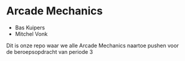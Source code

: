 # Arcade Mechanics
 - Bas Kuipers
 - Mitchel Vonk

Dit is onze repo waar we alle Arcade Mechanics naartoe pushen voor  
de beroepsopdracht van periode 3